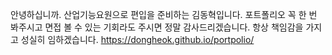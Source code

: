 안녕하십니까. 산업기능요원으로 편입을 준비하는 김동혁입니다.
포트폴리오 꼭 한 번 봐주시고 면접 볼 수 있는 기회라도 주시면 정말 감사드리겠습니다.
항상 책임감을 가지고 성실히 임하겠습니다.
https://dongheok.github.io/portpolio/
